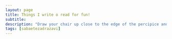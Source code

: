 ```yaml
---
layout: page
title: Things I write o read for fun!
subtitle: 
description: "Draw your chair up close to the edge of the percipice and I'll tell you a story" -Scott Fitzgerald
tags: [sabaetezadrazavi]
---
```


